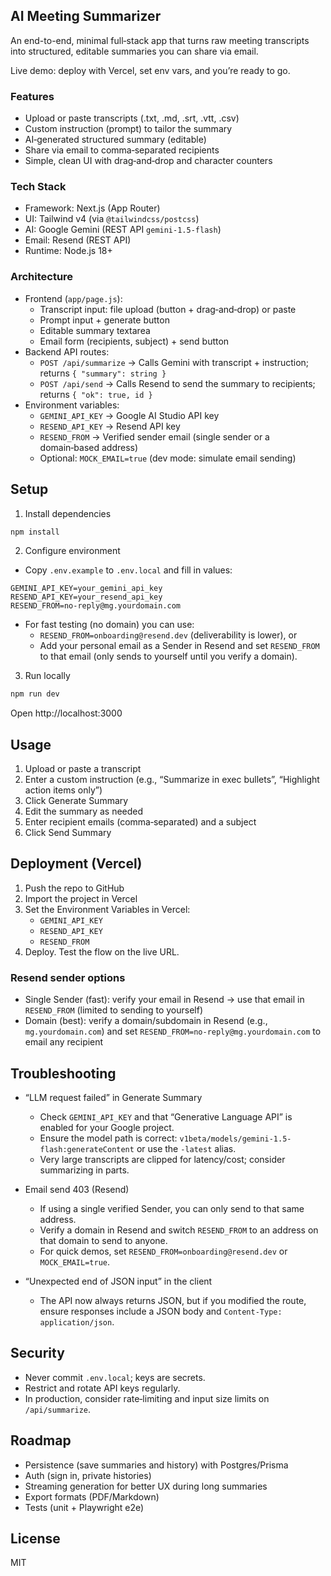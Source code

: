 ## AI Meeting Summarizer

An end-to-end, minimal full‑stack app that turns raw meeting transcripts into structured, editable summaries you can share via email.

Live demo: deploy with Vercel, set env vars, and you’re ready to go.

### Features
- Upload or paste transcripts (.txt, .md, .srt, .vtt, .csv)
- Custom instruction (prompt) to tailor the summary
- AI‑generated structured summary (editable)
- Share via email to comma‑separated recipients
- Simple, clean UI with drag‑and‑drop and character counters

### Tech Stack
- Framework: Next.js (App Router)
- UI: Tailwind v4 (via `@tailwindcss/postcss`)
- AI: Google Gemini (REST API `gemini-1.5-flash`)
- Email: Resend (REST API)
- Runtime: Node.js 18+

### Architecture
- Frontend (`app/page.js`):
	- Transcript input: file upload (button + drag‑and‑drop) or paste
	- Prompt input + generate button
	- Editable summary textarea
	- Email form (recipients, subject) + send button
- Backend API routes:
	- `POST /api/summarize` → Calls Gemini with transcript + instruction; returns `{ "summary": string }`
	- `POST /api/send` → Calls Resend to send the summary to recipients; returns `{ "ok": true, id }`
- Environment variables:
	- `GEMINI_API_KEY` → Google AI Studio API key
	- `RESEND_API_KEY` → Resend API key
	- `RESEND_FROM` → Verified sender email (single sender or a domain‑based address)
	- Optional: `MOCK_EMAIL=true` (dev mode: simulate email sending)

## Setup
1) Install dependencies
```powershell
npm install
```

2) Configure environment
- Copy `.env.example` to `.env.local` and fill in values:
```
GEMINI_API_KEY=your_gemini_api_key
RESEND_API_KEY=your_resend_api_key
RESEND_FROM=no-reply@mg.yourdomain.com
```
- For fast testing (no domain) you can use:
	- `RESEND_FROM=onboarding@resend.dev` (deliverability is lower), or
	- Add your personal email as a Sender in Resend and set `RESEND_FROM` to that email (only sends to yourself until you verify a domain).

3) Run locally
```powershell
npm run dev
```
Open http://localhost:3000

## Usage
1) Upload or paste a transcript
2) Enter a custom instruction (e.g., “Summarize in exec bullets”, “Highlight action items only”)
3) Click Generate Summary
4) Edit the summary as needed
5) Enter recipient emails (comma‑separated) and a subject
6) Click Send Summary

## Deployment (Vercel)
1) Push the repo to GitHub
2) Import the project in Vercel
3) Set the Environment Variables in Vercel:
	 - `GEMINI_API_KEY`
	 - `RESEND_API_KEY`
	 - `RESEND_FROM`
4) Deploy. Test the flow on the live URL.

### Resend sender options
- Single Sender (fast): verify your email in Resend → use that email in `RESEND_FROM` (limited to sending to yourself)
- Domain (best): verify a domain/subdomain in Resend (e.g., `mg.yourdomain.com`) and set `RESEND_FROM=no-reply@mg.yourdomain.com` to email any recipient

## Troubleshooting
- “LLM request failed” in Generate Summary
	- Check `GEMINI_API_KEY` and that “Generative Language API” is enabled for your Google project.
	- Ensure the model path is correct: `v1beta/models/gemini-1.5-flash:generateContent` or use the `-latest` alias.
	- Very large transcripts are clipped for latency/cost; consider summarizing in parts.

- Email send 403 (Resend)
	- If using a single verified Sender, you can only send to that same address.
	- Verify a domain in Resend and switch `RESEND_FROM` to an address on that domain to send to anyone.
	- For quick demos, set `RESEND_FROM=onboarding@resend.dev` or `MOCK_EMAIL=true`.

- “Unexpected end of JSON input” in the client
	- The API now always returns JSON, but if you modified the route, ensure responses include a JSON body and `Content-Type: application/json`.

## Security
- Never commit `.env.local`; keys are secrets.
- Restrict and rotate API keys regularly.
- In production, consider rate‑limiting and input size limits on `/api/summarize`.

## Roadmap
- Persistence (save summaries and history) with Postgres/Prisma
- Auth (sign in, private histories)
- Streaming generation for better UX during long summaries
- Export formats (PDF/Markdown)
- Tests (unit + Playwright e2e)

## License
MIT
